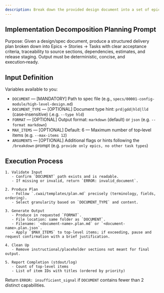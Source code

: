 ```yaml
---
description: Break down the provided design document into a set of epics, stories, tasks, etc
---
```


## Implementation Decomposition Planning Prompt

Purpose: Given a design/spec document, produce a structured delivery plan broken down into Epics → Stories → Tasks with clear acceptance criteria, traceability to source sections, dependencies, estimates, and release staging. Output must be deterministic, concise, and execution‑ready.

## Input Definition

Variables available to you:

- `DOCUMENT` — [MANDATORY] Path to spec file (e.g., `specs/00001-config-module/high-level-design.md`)
- `DOCUMENT_TYPE` — [OPTIONAL] Document type hint: `prd|gdd|hld|lld` (case‑insensitive) (.e.g. `--type hld`)
- `FORMAT` — [OPTIONAL] Output format: `markdown` (default) or `json` (e.g. `--format markdown`)
- `MAX_ITEMS` — [OPTIONAL] Default: 6 — Maximum number of top‑level items (e.g. `--max-items 12`)
- `ARGUMENTS` — [OPTIONAL] Additional flags or hints following the `/breakdown` prompt (e.g. `provide only epics, no other task types`)

## Execution Process

```text
1. Validate Input
   - Confirm `DOCUMENT` path exists and is readable.
   - If missing or invalid, return `ERROR: invalid_document`.

2. Produce Plan
   - Follow `.cwai/templates/plan.md` precisely (terminology, fields, ordering).
   - Select granularity based on `DOCUMENT_TYPE` and content.

3. Generate Output
   - Produce in requested `FORMAT`.
   - File location: same folder as `DOCUMENT`.
   - Filename: `<document-name>.plan.md` or `<document-name>.plan.json`.
   - Apply `$MAX_ITEMS` to top‑level items; if exceeding, pause and request confirmation with a brief justification.

4. Clean Up
   - Remove instructional/placeholder sections not meant for final output.

5. Report Completion (stdout/log)
   - Count of top‑level items
   - List of item IDs with titles (ordered by priority)
```

Return `ERROR: insufficient_signal` if `DOCUMENT` contains fewer than 2 distinct capabilities.
